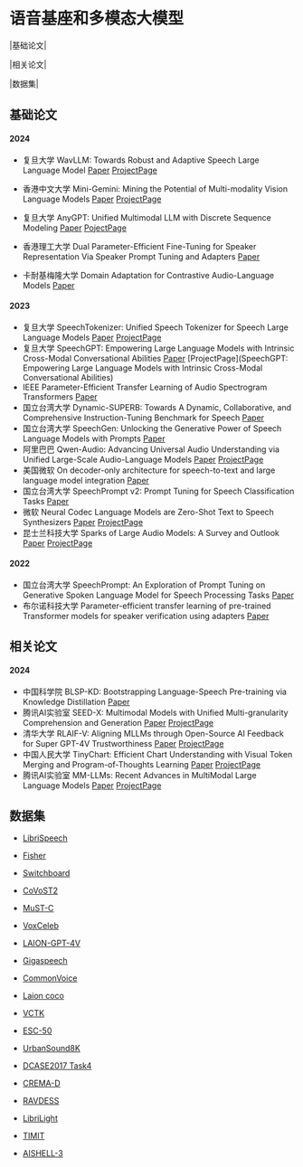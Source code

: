 # 语音基座和多模态大模型

|基础论文|

|相关论文|

|数据集|

## 基础论文



#### 2024

- 复旦大学		 WavLLM: Towards Robust and Adaptive Speech Large Language Model [Paper](https://arxiv.org/abs/2404.00656) [ProjectPage](https://aka.ms/wavllm)

- 香港中文大学	 Mini-Gemini: Mining the Potential of Multi-modality Vision Language Models [Paper](https://arxiv.org/abs/2403.18814) [ProjectPage](https://github.com/dvlab-research/MGM)

- 复旦大学		 AnyGPT: Unified Multimodal LLM with Discrete Sequence Modeling [Paper](https://arxiv.org/abs/2402.12226) [PojectPage](https://junzhan2000.github.io/AnyGPT.github.io/)

- 香港理工大学	 Dual Parameter-Efficient Fine-Tuning for Speaker Representation Via Speaker Prompt Tuning and Adapters [Paper](https://ieeexplore.ieee.org/document/10447795)

- 卡耐基梅隆大学     Domain Adaptation for Contrastive Audio-Language Models [Paper](https://arxiv.org/abs/2402.09585)


#### 2023


- 复旦大学		SpeechTokenizer: Unified Speech Tokenizer for Speech Large Language Models [Paper](https://arxiv.org/abs/2308.16692) [ProjectPage](https://0nutation.github.io/SpeechTokenizer.github.io/)
- 复旦大学		SpeechGPT: Empowering Large Language Models with Intrinsic Cross-Modal Conversational Abilities [Paper](https://arxiv.org/abs/2305.11000) [ProjectPage](SpeechGPT: Empowering Large Language Models with Intrinsic Cross-Modal Conversational Abilities)
- IEEE			Parameter-Efficient Transfer Learning of Audio Spectrogram Transformers [Paper](https://arxiv.org/abs/2312.03694)
- 国立台湾大学	Dynamic-SUPERB: Towards A Dynamic, Collaborative, and Comprehensive Instruction-Tuning Benchmark for Speech [Paper](https://arxiv.org/abs/2309.09510)
- 国立台湾大学	SpeechGen: Unlocking the Generative Power of Speech Language Models with Prompts [Paper](https://arxiv.org/abs/2306.02207)
- 阿里巴巴		Qwen-Audio: Advancing Universal Audio Understanding via Unified Large-Scale Audio-Language Models [Paper](https://arxiv.org/abs/2311.07919) [ProjectPage](https://github.com/QwenLM/Qwen-Audio)
- 美国微软		On decoder-only architecture for speech-to-text and large language model integration [Paper](https://arxiv.org/abs/2307.03917)
- 国立台湾大学	SpeechPrompt v2: Prompt Tuning for Speech Classification Tasks [Paper](https://arxiv.org/abs/2303.00733)
- 微软			Neural Codec Language Models are Zero-Shot Text to Speech Synthesizers [Paper](https://arxiv.org/abs/2301.02111) [ProjectPage](https://github.com/microsoft/unilm)
- 昆士兰科技大学    Sparks of Large Audio Models: A Survey and Outlook [Paper](https://arxiv.org/abs/2308.12792) [ProjectPage](https://github.com/EmulationAI/awesome-large-audio-models)


#### 2022

- 国立台湾大学	SpeechPrompt: An Exploration of Prompt Tuning on Generative Spoken Language Model for Speech Processing Tasks [Paper]()
- 布尔诺科技大学    Parameter-efficient transfer learning of pre-trained Transformer models for speaker verification using adapters  [Paper](https://arxiv.org/abs/2210.16032)

## 相关论文

#### 2024

- 中国科学院	    BLSP-KD: Bootstrapping Language-Speech Pre-training via Knowledge Distillation [Paper](https://arxiv.org/abs/2405.19041)
- 腾讯AI实验室	SEED-X: Multimodal Models with Unified Multi-granularity Comprehension and Generation [Paper](https://arxiv.org/abs/2404.14396) [ProjectPage](https://github.com/AILab-CVC/SEED-X)
- 清华大学		RLAIF-V: Aligning MLLMs through Open-Source AI Feedback for Super GPT-4V Trustworthiness [Paper](https://arxiv.org/abs/2405.17220) [ProjectPage](https://github.com/RLHF-V/RLAIF-V)
- 中国人民大学	TinyChart: Efficient Chart Understanding with Visual Token Merging and Program-of-Thoughts Learning [Paper](https://arxiv.org/abs/2404.16635) [ProjectPage]()
- 腾讯AI实验室	MM-LLMs: Recent Advances in MultiModal Large Language Models [Paper](https://arxiv.org/abs/2401.13601) [ProjectPage](https://mm-llms.github.io/) 


## 数据集

- [LibriSpeech](http://www.openslr.org/12/)
- [Fisher](https://catalog.ldc.upenn.edu/LDC2004T19)
- [Switchboard](https://catalog.ldc.upenn.edu/LDC97S62)
- [CoVoST2](https://www.statmt.org/wmt16/multimodal-task.html)

- [MuST-C](https://www.statmt.org/wmt17/multimodal-task.html)

- [VoxCeleb](https://www.robots.ox.ac.uk/~vgg/data/voxceleb/)

- [LAION-GPT-4V](https://huggingface.co/datasets/laion/gpt4v-dataset)
- [Gigaspeech](https://github.com/SpeechColab/GigaSpeech)

- [CommonVoice](https://commonvoice.mozilla.org/en/datasets)

- [Laion coco](https://laion.ai/blog/laion-coco/)

- [VCTK](https://datashare.ed.ac.uk/handle/10283/3443)

- [ESC-50](https://github.com/karolpiczak/ESC-50)
- [UrbanSound8K](https://urbansounddataset.weebly.com/)

- [DCASE2017 Task4](https://dcase.community/challenge2017/task-acoustic-scene-classification)
- [CREMA-D](https://github.com/CheyneyComputerScience/CREMA-D)

- [RAVDESS](https://zenodo.org/records/1188976)

- [LibriLight](http://www.openslr.org/95/)

- [TIMIT](https://catalog.ldc.upenn.edu/LDC93S1)

- [AISHELL-3](http://www.openslr.org/93/)
